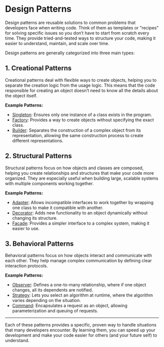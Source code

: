 # Design Patterns

Design patterns are reusable solutions to common problems that developers face when writing code. Think of them as templates or "recipes" for solving specific issues so you don’t have to start from scratch every time. They provide tried-and-tested ways to structure your code, making it easier to understand, maintain, and scale over time.

Design patterns are generally categorized into three main types:

## 1. Creational Patterns

Creational patterns deal with flexible ways to create objects, helping you to separate the creation logic from the usage logic. This means that the code responsible for creating an object doesn’t need to know all the details about the object itself.

**Example Patterns:**

- [Singleton](./Creational%20Design%20Patterns/Singleton.md): Ensures only one instance of a class exists in the program.
- [Factory](./Creational%20Design%20Patterns/Factory.md): Provides a way to create objects without specifying the exact class.
- [Builder](./Creational%20Design%20Patterns/Builder.md): Separates the construction of a complex object from its representation, allowing the same construction process to create different representations.

## 2. Structural Patterns

Structural patterns focus on how objects and classes are composed, helping you create relationships and structures that make your code more organized. They are especially useful when building large, scalable systems with multiple components working together.

**Example Patterns:**

- [Adapter](./Structural%20Design%20Patterns/Adapter.md): Allows incompatible interfaces to work together by wrapping one class to make it compatible with another.
- [Decorator](./Structural%20Design%20Patterns/Decorator.md): Adds new functionality to an object dynamically without changing its structure.
- [Facade](./Structural%20Design%20Patterns/Facade.md): Provides a simpler interface to a complex system, making it easier to use.

## 3. Behavioral Patterns

Behavioral patterns focus on how objects interact and communicate with each other. They help manage complex communication by defining clear interaction protocols.

**Example Patterns:**

- [Observer](./Behavioral%20Design%20Patterns/Observer.md): Defines a one-to-many relationship, where if one object changes, all its dependents are notified.
- [Strategy](./Behavioral%20Design%20Patterns/Strategy.md): Lets you select an algorithm at runtime, where the algorithm varies depending on the situation.
- [Command](./Behavioral%20Design%20Patterns/Command.md): Encapsulates a request as an object, allowing parameterization and queuing of requests.

---

Each of these patterns provides a specific, proven way to handle situations that many developers encounter. By learning them, you can speed up your development and make your code easier for others (and your future self) to understand.
